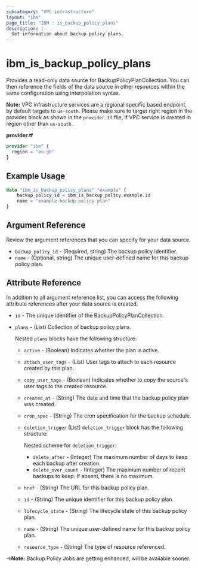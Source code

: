 ```yaml
---
subcategory: "VPC infrastructure"
layout: "ibm"
page_title: "IBM : is_backup_policy_plans"
description: |-
  Get information about backup policy plans.
---
```


# ibm_is_backup_policy_plans

Provides a read-only data source for BackupPolicyPlanCollection. You can then reference the fields of the data source in other resources within the same configuration using interpolation syntax.

**Note:** 
VPC infrastructure services are a regional specific based endpoint, by default targets to `us-south`. Please make sure to target right region in the provider block as shown in the `provider.tf` file, if VPC service is created in region other than `us-south`.

**provider.tf**

```terraform
provider "ibm" {
  region = "eu-gb"
}
```

## Example Usage

```terraform
data "ibm_is_backup_policy_plans" "example" {
	backup_policy_id = ibm_is_backup_policy.example.id
	name = "example-backup-policy-plan"
}
```

## Argument Reference
Review the argument references that you can specify for your data source. 

- `backup_policy_id` - (Required, string) The backup policy identifier.
- `name` - (Optional, string) The unique user-defined name for this backup policy plan.

## Attribute Reference
In addition to all argument reference list, you can access the following attribute references after your data source is created.

- `id` - The unique identifier of the BackupPolicyPlanCollection.
- `plans` - (List) Collection of backup policy plans. 
	
	Nested `plans` blocks have the following structure:
	- `active` - (Boolean) Indicates whether the plan is active.
	- `attach_user_tags` - (List) User tags to attach to each resource created by this plan.
	- `copy_user_tags` - (Boolean) Indicates whether to copy the source's user tags to the created resource.
	- `created_at` - (String) The date and time that the backup policy plan was created.
	- `cron_spec` - (String) The cron specification for the backup schedule.
	- `deletion_trigger` (List) `deletion_trigger` block has the following structure:
		
		Nested scheme for `deletion_trigger`:
		- `delete_after` - (Integer) The maximum number of days to keep each backup after creation.
		- `delete_over_count` - (Integer) The maximum number of recent backups to keep. If absent, there is no maximum.
	- `href` - (String) The URL for this backup policy plan.
	- `id` - (String) The unique identifier for this backup policy plan.
	- `lifecycle_state` - (String) The lifecycle state of this backup policy plan.
	- `name` - (String) The unique user-defined name for this backup policy plan.
	- `resource_type` - (String) The type of resource referenced.


->**Note:**  Backup Policy Jobs are getting enhanced, will be available sooner.
